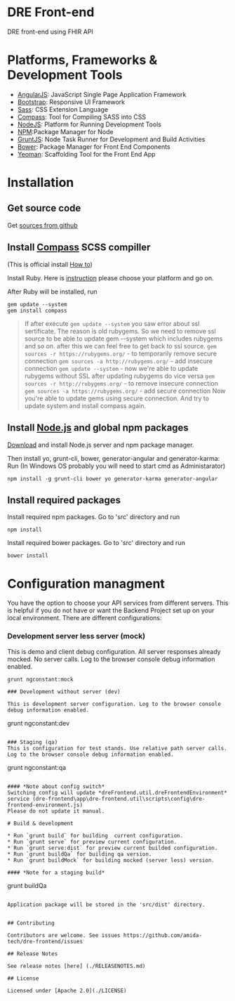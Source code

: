 DRE Front-end
=========

DRE front-end using FHIR API

# Platforms, Frameworks & Development Tools
  - [AngularJS](http://angularjs.org/): JavaScript Single Page Application Framework
  - [Bootstrap](http://getbootstrap.com/): Responsive UI Framework 
  - [Sass](http://sass-lang.com/): CSS Extension Language
  - [Compass](http://compass-style.org/): Tool for Compiling SASS into CSS
  - [NodeJS](http://nodejs.org/): Platform for Running Development Tools
  - [NPM](https://www.npmjs.org/):Package Manager for Node
  - [GruntJS](http://gruntjs.com/): Node Task Runner for Development and Build Activities
  - [Bower](http://bower.io/): Package Manager for Front End Components 
  - [Yeoman](http://yeoman.io/): Scaffolding Tool for the Front End App 
  
# Installation

## Get source code

 Get [sources from github](https://github.com/amida-tech/dre-frontend/)
 
## Install [Compass](http://compass-style.org/) SCSS compiller

(This is official install [How to](http://compass-style.org/install/))

Install Ruby. Here is [instruction](https://www.ruby-lang.org/en/documentation/installation/) please choose your platform and go on.

After Ruby will be installed, run 
```
gem update --system
gem install compass
```

> If after execute `gem update --system` you saw error about ssl sertificate.
> The reason is old rubygems. So we need to remove ssl source to be able to update gem --system which includes rubygems and so on. after this we can feel free to get back to ssl source.
>`gem sources -r https://rubygems.org/` - to temporarily remove secure connection
>`gem sources -a http://rubygems.org/` - add insecure connection
>`gem update --system` - now we're able to update rubygems without SSL
>after updating rubygems do vice versa
>`gem sources -r http://rubygems.org/` - to remove insecure connection
>`gem sources -a https://rubygems.org/` - add secure connection
>Now you're able to update gems using secure connection.
And try to update system and install compass again.


## Install [Node.js](https://nodejs.org) and global npm packages

[Download](https://nodejs.org/download/) and install Node.js server and npm package manager.

Then install yo, grunt-cli, bower, generator-angular and generator-karma:
Run (In Windows OS probably you will need to start cmd as Administarator)
```
npm install -g grunt-cli bower yo generator-karma generator-angular
```

## Install required packages

Install required npm packages. Go to 'src' directory and run 
```
npm install
```

Install required bower packages. Go to 'src' directory and run 
```
bower install
```

# Configuration managment

You have the option to choose your API services from different servers. This is helpful if you do not have or want the Backend Project set up on your local environment.
There are different configurations:

### Development server less server (mock)

This is demo and client debug configuration. All server responses already mocked. No server calls. Log to the browser console debug information enabled.
```
grunt ngconstant:mock

### Development without server (dev)

This is development server configuration. Log to the browser console debug information enabled.
```
grunt ngconstant:dev
```

### Staging (qa)
This is configuration for test stands. Use relative path server calls. Log to the browser console debug information enabled.
```
grunt ngconstant:qa
```

#### *Note about config switch*
Switching config will update *dreFrontend.util.dreFrontendEnvironment* service (dre-frontend\app\dre-frontend.util\scripts\config\dre-frontend-environment.js)
Please do not update it manual.

# Build & development

* Run `grunt build` for building  current configuration.
* Run `grunt serve` for preview current configuration.
* Run `grunt serve:dist` for preview current builded configuration.
* Run `grunt buildQa` for building qa version.
* Run `grunt buildMock` for building mocked (server less) version.

#### *Note for a staging build*
```
grunt buildQa
```

Application package will be stored in the 'src/dist' directory. 


## Contributing

Contributors are welcome. See issues https://github.com/amida-tech/dre-frontend/issues

## Release Notes

See release notes [here] (./RELEASENOTES.md)

## License

Licensed under [Apache 2.0](./LICENSE)
